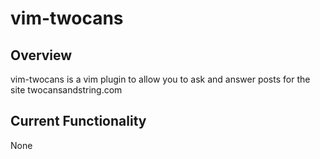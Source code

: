 # vim-twocans

## Overview

vim-twocans is a vim plugin to allow you to ask and answer posts for the site twocansandstring.com


## Current Functionality

None

